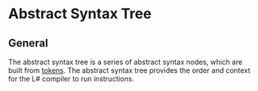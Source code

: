 # Abstract Syntax Tree

## General
The abstract syntax tree is a series of abstract syntax nodes, which are built from [tokens](tokens.md). The abstract syntax tree provides the order and context for the L# compiler to run instructions.